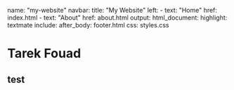 
name: "my-website"
navbar:
  title: "My Website"
  left:
    - text: "Home"
      href: index.html
    - text: "About"
      href: about.html
output:
  html_document:
    highlight: textmate
    include:
      after_body: footer.html
    css: styles.css


# Tarek Fouad
## test
